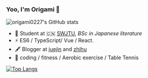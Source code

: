 ### Yoo, I'm Origami 👋

![origami0227's GitHub stats](https://github-readme-stats.vercel.app/api?username=origami0227&show_icons=true&theme=tokyonight)


- 🍻 Student at 🇨🇳 [SWJTU](https://www.swjtu.edu.cn/), _BSc in Japanese literature_
- ⚡  ES6 / TypeScript/ Vue / React.
- 🖋 Blogger at [juejin](https://juejin.cn/user/1394649148430445/posts) and [zhihu](https://www.zhihu.com/people/maoudainin/posts)
- 🏃 coding / fitness / Aerobic exercise / Table Tennis 

[![Top Langs](https://github-readme-stats.vercel.app/api/top-langs/?username=origami0227)](https://github.com/origami0227/github-readme-stats)
